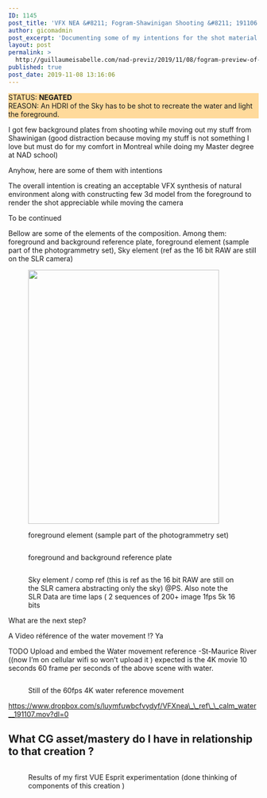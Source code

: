 ```yaml
---
ID: 1145
post_title: 'VFX NEA &#8211; Fogram-Shawinigan Shooting &#8211; 191106'
author: gicomadmin
post_excerpt: 'Documenting some of my intentions for the shot material - a great visual effect natural environment with a nice and smooth camera move'
layout: post
permalink: >
  http://guillaumeisabelle.com/nad-previz/2019/11/08/fogram-preview-of-shawinigan-shooting-191106/
published: true
post_date: 2019-11-08 13:16:06
---
```

<!-- wp:paragraph {"customBackgroundColor":"#ffda9b"} -->

<p style="background-color:#ffda9b" class="has-background">
  STATUS: <strong>NEGATED</strong><br />REASON: An HDRI of the Sky has to be shot to recreate the water and light the foreground.
</p>

<!-- /wp:paragraph -->

<!-- wp:paragraph -->

I got few background plates from shooting while moving out my stuff from Shawinigan (good distraction because moving my stuff is not something I love but must do for my comfort in Montreal while doing my Master degree at NAD school)

<!-- /wp:paragraph -->

<!-- wp:paragraph -->

Anyhow, here are some of them with intentions

<!-- /wp:paragraph -->

<!-- wp:paragraph -->

The overall intention is creating an acceptable VFX synthesis of natural environment along with constructing few 3d model from the foreground to render the shot appreciable while moving the camera

<!-- /wp:paragraph -->

<!-- wp:paragraph -->

To be continued

<!-- /wp:paragraph -->

<!-- wp:paragraph -->

Bellow are some of the elements of the composition. Among them: foreground and background reference plate, foreground element (sample part of the photogrammetry set), Sky element (ref as the 16 bit RAW are still on the SLR camera)

<!-- /wp:paragraph -->



<!-- wp:image {"id":1174,"width":384,"height":512} --><figure class="wp-block-image is-resized"> 

<img src="http://guillaumeisabelle.com/nad-previz/wp-content/uploads/sites/19/2019/11/img_6698-e1573269137655-768x1024.jpg" alt="" class="wp-image-1174" width="384" height="512" /><figcaption>foreground element (sample part of the photogrammetry set)</figcaption> 

</figure> 

<!-- /wp:image -->



<!-- wp:more -->

<!--more-->

<!-- /wp:more -->

<!-- wp:image {"id":1143,"linkDestination":"media"} --><figure class="wp-block-image"> 

<a href="http://guillaumeisabelle.com/nad-previz/wp-content/uploads/sites/19/2019/11/img_6660-e1573268335382.jpg" target="_blank" rel="noreferrer noopener"><img src="http://guillaumeisabelle.com/nad-previz/wp-content/uploads/sites/19/2019/11/img_6660-e1573268335382-768x1024.jpg" alt="" class="wp-image-1143" /></a><figcaption>foreground and background reference plate</figcaption> 

</figure> 

<!-- /wp:image -->



<!-- wp:image {"id":1144,"linkDestination":"media"} --><figure class="wp-block-image"> 

<a href="http://guillaumeisabelle.com/nad-previz/wp-content/uploads/sites/19/2019/11/img_6656-e1573268568111.jpg" target="_blank" rel="noreferrer noopener"><img src="http://guillaumeisabelle.com/nad-previz/wp-content/uploads/sites/19/2019/11/img_6656-e1573268568111-768x1024.jpg" alt="" class="wp-image-1144" /></a><figcaption>Sky element / comp ref (this is ref as the 16 bit RAW are still on the SLR camera abstracting only the sky) @PS. Also note the SLR Data are time laps ( 2 sequences of 200+ image 1fps 5k 16 bits</figcaption> 

</figure> 

<!-- /wp:image -->



<!-- wp:paragraph -->

What are the next step?

<!-- /wp:paragraph -->

<!-- wp:paragraph -->

A Video référence of the water movement !? Ya

<!-- /wp:paragraph -->

<!-- wp:paragraph -->

TODO Upload and embed the Water movement reference -St-Maurice River ((now I’m on cellular wifi so won’t upload it ) expected is the 4K movie 10 seconds 60 frame per seconds of the above scene with water.

<!-- /wp:paragraph -->



<!-- wp:image {"id":1153} --><figure class="wp-block-image"> 

<img src="http://guillaumeisabelle.com/nad-previz/wp-content/uploads/sites/19/2019/11/img_6735-576x1024.png" alt="" class="wp-image-1153" /><figcaption>Still of the 60fps 4K water reference movement </figcaption> 

</figure> 

<!-- /wp:image -->



<!-- wp:paragraph -->

https://www.dropbox.com/s/luymfuwbcfvydyf/VFXnea\_\_ref\_\_calm_water__191107.mov?dl=0

<!-- /wp:paragraph -->

<!-- wp:heading -->

## What CG asset/mastery do **I** have in **relationship** to that creation ?

<!-- /wp:heading -->



<!-- wp:image {"id":1155,"linkDestination":"custom"} --><figure class="wp-block-image"> 

[<img src="http://guillaumeisabelle.com/nad-previz/wp-content/uploads/sites/19/2019/11/img_6734.png" alt="" class="wp-image-1155" />][1]<figcaption>Results of my first VUE Esprit experimentation (done thinking of components of this creation )</figcaption> 

</figure> 

<!-- /wp:image -->

 [1]: http://guillaumeisabelle.com/nad-previz/2019/11/08/results-of-my-first-vue-esprit-experimentation/